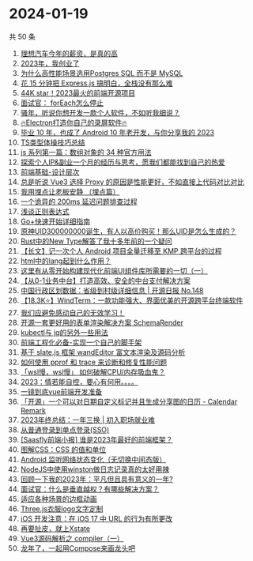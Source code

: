 # 2024-01-19

共 50 条

<!-- BEGIN JUEJIN -->
<!-- 最后更新时间 2024-01-19 00:07:42 +0800 -->
1. [理想汽车今年的薪资，是真的高](https://juejin.cn/post/7324224446452498442)
1. [2023年，我创业了](https://juejin.cn/post/7324213873783554083)
1. [为什么高性能场景选用Postgres SQL 而不是 MySQL](https://juejin.cn/post/7324362442229891124)
1. [花 15 分钟把 Express.js 搞明白，全栈没有那么难](https://juejin.cn/post/7324224387463348263)
1. [44K star！2023最火的前端开源项目](https://juejin.cn/post/7324750282859528229)
1. [面试官： forEach怎么停止](https://juejin.cn/post/7324384460136611850)
1. [骚年，听说你想开发一款个人软件，不如听我细说？](https://juejin.cn/post/7324384128572080147)
1. [🔥Electron打造你自己的录屏软件🔥](https://juejin.cn/post/7324140839780892684)
1. [毕业 10 年，也成了 Android 10 年老开发，与你分享我的 2023](https://juejin.cn/post/7324535599657697331)
1. [TS类型体操技巧总结](https://juejin.cn/post/7324140839780777996)
1. [js 系列第一篇：数组对象的 34 种官方用法](https://juejin.cn/post/7324531750622036003)
1. [探索个人IP&副业一个月的经历与思考，愿我们都能找到自己的热爱](https://juejin.cn/post/7324384067155509289)
1. [前端基础-设计层次](https://juejin.cn/post/7324478279720206377)
1. [总是听说 Vue3 选择 Proxy 的原因是性能更好，不如直接上代码对比对比](https://juejin.cn/post/7324141201802821672)
1. [我用埋点让老板安静 （埋点篇）](https://juejin.cn/post/7324334380373426227)
1. [一个诡异的 200ms 延迟问题排查过程](https://juejin.cn/post/7323484289355399231)
1. [浅谈正则表达式](https://juejin.cn/post/7324522555268513807)
1. [Go+快速开始详细指南](https://juejin.cn/post/7324129182278615078)
1. [原神UID300000000诞生，有人以高价购买！那么UID是怎么生成的？](https://juejin.cn/post/7324633501244063782)
1. [Rust中的New Type解答了我十多年前的一个疑问](https://juejin.cn/post/7323948056264441908)
1. [【长文】记一次个人 Android 项目全量迁移至 KMP 跨平台的过程](https://juejin.cn/post/7324384083428835367)
1. [html中的lang起到什么作用？](https://juejin.cn/post/7324750286329282597)
1. [这里有从零开始构建现代化前端UI组件库所需要的一切（一）](https://juejin.cn/post/7324011329883045915)
1. [【从0-1业务中台】打造高效、安全的中台支付解决方案](https://juejin.cn/post/7323948056264474676)
1. [中国行政区划数据：省级到村级详细信息 | 开源日报 No.148](https://juejin.cn/post/7324750282859036709)
1. [【18.3K⭐】WindTerm：一款功能强大、界面优美的开源跨平台终端软件](https://juejin.cn/post/7324630101873901603)
1. [我们应避免感动自己的无效学习！](https://juejin.cn/post/7324750284190105651)
1. [开源一套更好用的表单渲染解决方案 SchemaRender](https://juejin.cn/post/7323844835826319412)
1. [kubectl与 jq的另外一些用法](https://juejin.cn/post/7324151621298094115)
1. [前端工程化必备-实现一个自己的脚手架](https://juejin.cn/post/7323484289355350079)
1. [基于 slate.js 框架 wandEditor 富文本渲染及源码分析](https://juejin.cn/post/7324528599779835930)
1. [如何使用 pprof 和 trace 来诊断和修复性能问题](https://juejin.cn/post/7324141201803509800)
1. [「wsl慢，wsl慢」 如何破解CPU/内存吸血鬼？](https://juejin.cn/post/7324186292297891890)
1. [2023：情若能自控，要心有何用。。。。](https://juejin.cn/post/7324165965205225522)
1. [一镜到底vue前端开发准备](https://juejin.cn/post/7324564861902962739)
1. [「开源」一个可以对日期自定义标记并且生成分享图的日历 - Calendar Remark](https://juejin.cn/post/7324862242335260724)
1. [2023年终总结：一年三换 | 初入职场就业难](https://juejin.cn/post/7324334380373884979)
1. [从普通登录到单点登录(SSO)](https://juejin.cn/post/7324351711656394779)
1. [[Saasfly前端小报] 谁是2023年最好的前端框架？](https://juejin.cn/post/7324992318417666111)
1. [图解CSS：CSS 的值和单位](https://juejin.cn/post/7324680413926834215)
1. [Android 监听网络状态变化（无切换中间态版）](https://juejin.cn/post/7324345717908717587)
1. [NodeJS中使用winston做日志记录真的太好用辣](https://juejin.cn/post/7323867035635908649)
1. [回顾一下我的2023年：平凡但且具有意义的一年?](https://juejin.cn/post/7324630101873868835)
1. [面试官：什么是垂直越权？有哪些解决方案？](https://juejin.cn/post/7324384226933375012)
1. [适应各种场景的边框动画](https://juejin.cn/post/7323969107376177152)
1. [Three.js衣服logo文字定制](https://juejin.cn/post/7324384460136071178)
1. [iOS 开发注意：在 iOS 17 中 URL 的行为有所更改](https://juejin.cn/post/7324478279719632937)
1. [再要扯皮，就上Xstate](https://juejin.cn/post/7324624772978425868)
1. [Vue3源码解析之 compiler（一）](https://juejin.cn/post/7323539673346555943)
1. [龙年了，一起用Compose来画龙头吧](https://juejin.cn/post/7325132087282384923)
<!-- END JUEJIN -->